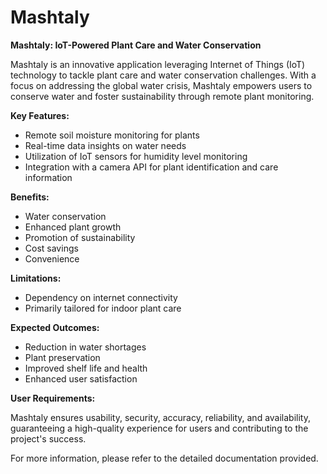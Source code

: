 # Mashtaly
**Mashtaly: IoT-Powered Plant Care and Water Conservation**

Mashtaly is an innovative application leveraging Internet of Things (IoT) technology to tackle plant care and water conservation challenges. With a focus on addressing the global water crisis, Mashtaly empowers users to conserve water and foster sustainability through remote plant monitoring.

**Key Features:**

- Remote soil moisture monitoring for plants
- Real-time data insights on water needs
- Utilization of IoT sensors for humidity level monitoring
- Integration with a camera API for plant identification and care information

**Benefits:**

- Water conservation
- Enhanced plant growth
- Promotion of sustainability
- Cost savings
- Convenience

**Limitations:**

- Dependency on internet connectivity
- Primarily tailored for indoor plant care

**Expected Outcomes:**

- Reduction in water shortages
- Plant preservation
- Improved shelf life and health
- Enhanced user satisfaction

**User Requirements:**

Mashtaly ensures usability, security, accuracy, reliability, and availability, guaranteeing a high-quality experience for users and contributing to the project's success.

For more information, please refer to the detailed documentation provided.
